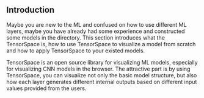 ## Introduction

Maybe you are new to the ML and confused on how to use different ML layers, maybe you have already had some experience and constructed some models in the directory. This section introduces what the TensorSpace is, how to use TensorSpace to visualize a model from scratch and how to apply TensorSpace to your existed models.

TensorSpace is an open source library for visualizing ML models, especially for visualizing CNN models in the browser. The attractive part is by using TensorSpace, you can visualize not only the basic model structure, but also how each layer generates different internal outputs based on different input values provided from the users.

